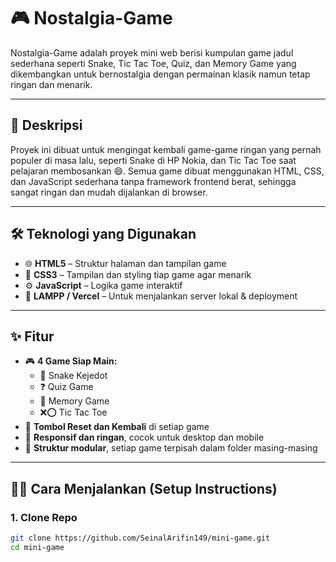 # 🎮 Nostalgia-Game

Nostalgia-Game adalah proyek mini web berisi kumpulan game jadul sederhana seperti Snake, Tic Tac Toe, Quiz, dan Memory Game yang dikembangkan untuk bernostalgia dengan permainan klasik namun tetap ringan dan menarik.

---

## 📖 Deskripsi

Proyek ini dibuat untuk mengingat kembali game-game ringan yang pernah populer di masa lalu, seperti Snake di HP Nokia, dan Tic Tac Toe saat pelajaran membosankan 😄. Semua game dibuat menggunakan HTML, CSS, dan JavaScript sederhana tanpa framework frontend berat, sehingga sangat ringan dan mudah dijalankan di browser.

---

## 🛠 Teknologi yang Digunakan

- 🌐 **HTML5** – Struktur halaman dan tampilan game
- 🎨 **CSS3** – Tampilan dan styling tiap game agar menarik
- ⚙️ **JavaScript** – Logika game interaktif
- 🚀 **LAMPP / Vercel** – Untuk menjalankan server lokal & deployment

---

## ✨ Fitur

- 🎮 **4 Game Siap Main:**
  - 🐍 Snake Kejedot
  - ❓ Quiz Game
  - 🧠 Memory Game
  - ❌⭕ Tic Tac Toe
- 🔁 **Tombol Reset dan Kembali** di setiap game
- 📱 **Responsif dan ringan**, cocok untuk desktop dan mobile
- 🧩 **Struktur modular**, setiap game terpisah dalam folder masing-masing

---

## 🧑‍💻 Cara Menjalankan (Setup Instructions)

### 1. Clone Repo
```bash
git clone https://github.com/SeinalArifin149/mini-game.git
cd mini-game
